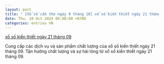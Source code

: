 ```yaml
---
layout: post
title: " [Xổ số cần thơ ngày 9 tháng 10] xổ số kiến thiết ngày 21 tháng 09"
date: Thu, 10 Oct 2024 09:00:00 +0700
categories: entries VN
---
```

[xổ số kiến thiết ngày 21 tháng 09](https://www.bienphong.com.vn/yjdakpuknk.phtm)

Cung cấp các dịch vụ và sản phẩm chất lượng của xổ số kiến thiết ngày 21 tháng 09. Tận hưởng chất lượng và sự hài lòng từ xổ số kiến thiết ngày 21 tháng 09.

